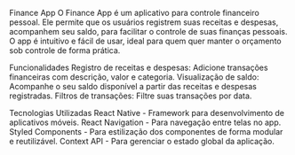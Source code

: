 Finance App
O Finance App é um aplicativo para controle financeiro pessoal. Ele permite que os usuários registrem suas receitas e despesas, acompanhem seu saldo, para facilitar o controle de suas finanças pessoais. O app é intuitivo e fácil de usar, ideal para quem quer manter o orçamento sob controle de forma prática.

Funcionalidades
  Registro de receitas e despesas: Adicione transações financeiras com descrição, valor e categoria.
  Visualização de saldo: Acompanhe o seu saldo disponível a partir das receitas e despesas registradas.
  Filtros de transações: Filtre suas transações por data.
  
Tecnologias Utilizadas
  React Native - Framework para desenvolvimento de aplicativos móveis.
  React Navigation - Para navegação entre telas no app.
  Styled Components - Para estilização dos componentes de forma modular e reutilizável.
  Context API - Para gerenciar o estado global da aplicação.
